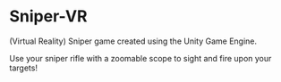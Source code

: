 # Sniper-VR
(Virtual Reality) Sniper game created using the Unity Game Engine.

Use your sniper rifle with a zoomable scope to sight and fire upon your targets!
